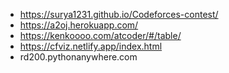 * https://surya1231.github.io/Codeforces-contest/
* https://a2oj.herokuapp.com/
* https://kenkoooo.com/atcoder/#/table/
* https://cfviz.netlify.app/index.html
* rd200.pythonanywhere.com
